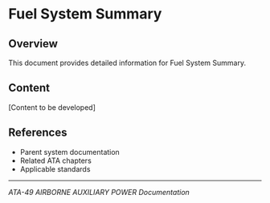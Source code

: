 # Fuel System Summary

## Overview

This document provides detailed information for Fuel System Summary.

## Content

[Content to be developed]

## References

- Parent system documentation
- Related ATA chapters
- Applicable standards

---

*ATA-49 AIRBORNE AUXILIARY POWER Documentation*
